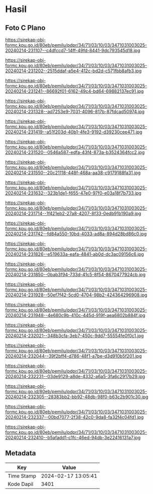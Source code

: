 # Hasil

## Foto C Plano

https://sirekap-obj-formc.kpu.go.id/80eb/pemilu/pdpr/34/71/03/10/03/3471031003025-20240214-231107--c4dfccd7-14ff-49fd-8441-9dc793545d18.jpg

https://sirekap-obj-formc.kpu.go.id/80eb/pemilu/pdpr/34/71/03/10/03/3471031003025-20240214-231202--2515ddaf-a5e4-412c-bd2d-c571fbb8afb3.jpg

https://sirekap-obj-formc.kpu.go.id/80eb/pemilu/pdpr/34/71/03/10/03/3471031003025-20240214-231241--86692f01-6162-49c4-bd64-69882137ec91.jpg

https://sirekap-obj-formc.kpu.go.id/80eb/pemilu/pdpr/34/71/03/10/03/3471031003025-20240214-231328--ad7253e9-7031-4096-817b-87fdcad50974.jpg

https://sirekap-obj-formc.kpu.go.id/80eb/pemilu/pdpr/34/71/03/10/03/3471031003025-20240214-231419--a51f203d-40b1-4fe3-9192-d39230cee471.jpg

https://sirekap-obj-formc.kpu.go.id/80eb/pemilu/pdpr/34/71/03/10/03/3471031003025-20240214-231520--0546a587-edfa-43f4-873a-b3524364fcc2.jpg

https://sirekap-obj-formc.kpu.go.id/80eb/pemilu/pdpr/34/71/03/10/03/3471031003025-20240214-231550--20c21118-448f-468a-aa38-c9179188fa31.jpg

https://sirekap-obj-formc.kpu.go.id/80eb/pemilu/pdpr/34/71/03/10/03/3471031003025-20240214-231632--323b1de1-f655-47e0-97f0-e03a18f7b733.jpg

https://sirekap-obj-formc.kpu.go.id/80eb/pemilu/pdpr/34/71/03/10/03/3471031003025-20240214-231714--1f421eb2-27a8-4207-8f33-0edb91b190a9.jpg

https://sirekap-obj-formc.kpu.go.id/80eb/pemilu/pdpr/34/71/03/10/03/3471031003025-20240214-231742--fd84a550-10bd-4033-ad8a-894d28bd86c0.jpg

https://sirekap-obj-formc.kpu.go.id/80eb/pemilu/pdpr/34/71/03/10/03/3471031003025-20240214-231826--e519633a-eafa-4841-ab0d-dc3ac09156c6.jpg

https://sirekap-obj-formc.kpu.go.id/80eb/pemilu/pdpr/34/71/03/10/03/3471031003025-20240214-231850--0bab3f94-733d-41c5-8f54-8670477924cb.jpg

https://sirekap-obj-formc.kpu.go.id/80eb/pemilu/pdpr/34/71/03/10/03/3471031003025-20240214-231928--50ef7f42-5cd0-4704-98b2-424364296908.jpg

https://sirekap-obj-formc.kpu.go.id/80eb/pemilu/pdpr/34/71/03/10/03/3471031003025-20240214-231948--4e680c9b-410c-445d-919f-aea6802b884f.jpg

https://sirekap-obj-formc.kpu.go.id/80eb/pemilu/pdpr/34/71/03/10/03/3471031003025-20240214-232021--348b3cfa-3eb7-450c-9dd7-55554fe0f0c1.jpg

https://sirekap-obj-formc.kpu.go.id/80eb/pemilu/pdpr/34/71/03/10/03/3471031003025-20240214-232044--39f2bff4-d786-48f1-a7be-d3d910b5f201.jpg

https://sirekap-obj-formc.kpu.go.id/80eb/pemilu/pdpr/34/71/03/10/03/3471031003025-20240214-232231--03de9129-a8de-4332-a6a5-3fa6c2917b29.jpg

https://sirekap-obj-formc.kpu.go.id/80eb/pemilu/pdpr/34/71/03/10/03/3471031003025-20240214-232305--28383bb2-bb92-48db-98f0-b63c2b901c30.jpg

https://sirekap-obj-formc.kpu.go.id/80eb/pemilu/pdpr/34/71/03/10/03/3471031003025-20240214-232337--00bd7077-2f38-42c0-9da8-fa32f4c04fd1.jpg

https://sirekap-obj-formc.kpu.go.id/80eb/pemilu/pdpr/34/71/03/10/03/3471031003025-20240214-232410--b5afadd1-c1fc-46ed-94db-3e22416131a7.jpg


## Metadata

| Key        | Value               |
| ---------- | ------------------- |
| Time Stamp | 2024-02-17 13:05:41 |
| Kode Dapil | 3401                |




